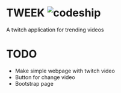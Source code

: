 TWEEK ![codeship](https://www.codeship.io/projects/3fa857e0-8fab-0131-e9b3-1ea6e60161c0/status)
=====


A twitch application for trending videos

TODO
====
- Make simple webpage with twitch video
- Button for change video
- Bootstrap page
